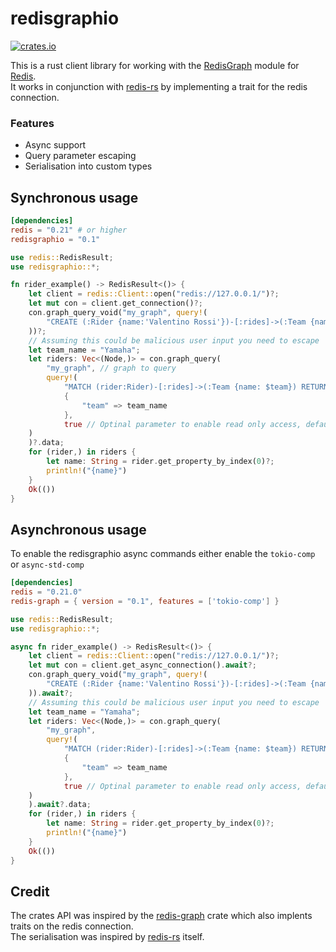 # redisgraphio

[![crates.io](https://img.shields.io/badge/crates.io-v0.4.2-orange)](https://crates.io/crates/redisgraphio)


This is a rust client library for working with the [RedisGraph](https://oss.redislabs.com/redisgraph) module for [Redis](https://redis.io/).\
It works in conjunction with [redis-rs](https://docs.rs/redis) by implementing a trait for the redis connection.

### Features
- Async support
- Query parameter escaping
- Serialisation into custom types


## Synchronous usage
```toml
[dependencies]
redis = "0.21" # or higher
redisgraphio = "0.1"
```
 
```rust
use redis::RedisResult;
use redisgraphio::*;

fn rider_example() -> RedisResult<()> {
    let client = redis::Client::open("redis://127.0.0.1/")?;
    let mut con = client.get_connection()?;
    con.graph_query_void("my_graph", query!(
        "CREATE (:Rider {name:'Valentino Rossi'})-[:rides]->(:Team {name:'Yamaha'})"
    ))?;
    // Assuming this could be malicious user input you need to escape
    let team_name = "Yamaha";
    let riders: Vec<(Node,)> = con.graph_query(
        "my_graph", // graph to query
        query!(
            "MATCH (rider:Rider)-[:rides]->(:Team {name: $team}) RETURN rider",
            {
                "team" => team_name
            },
            true // Optinal parameter to enable read only access, default is false
    )
    )?.data;
    for (rider,) in riders {
        let name: String = rider.get_property_by_index(0)?;
        println!("{name}")
    }
    Ok(())
}
```


## Asynchronous usage

To enable the redisgraphio async commands either enable the `tokio-comp` or `async-std-comp`
```toml
[dependencies]
redis = "0.21.0"
redis-graph = { version = "0.1", features = ['tokio-comp'] }
```

```rust
use redis::RedisResult;
use redisgraphio::*;

async fn rider_example() -> RedisResult<()> {
    let client = redis::Client::open("redis://127.0.0.1/")?;
    let mut con = client.get_async_connection().await?;
    con.graph_query_void("my_graph", query!(
        "CREATE (:Rider {name:'Valentino Rossi'})-[:rides]->(:Team {name:'Yamaha'})"
    )).await?;
    // Assuming this could be malicious user input you need to escape
    let team_name = "Yamaha";
    let riders: Vec<(Node,)> = con.graph_query(
        "my_graph",
        query!(
            "MATCH (rider:Rider)-[:rides]->(:Team {name: $team}) RETURN rider",
            {
                "team" => team_name
            },
            true // Optinal parameter to enable read only access, default is false
    )
    ).await?.data;
    for (rider,) in riders {
        let name: String = rider.get_property_by_index(0)?;
        println!("{name}")
    }
    Ok(())
}
```


## Credit

The crates API was inspired by the [redis-graph](https://github.com/tompro/redis_graph) crate which also implents traits on the redis connection.\
The serialisation was inspired by [redis-rs](https://docs.rs/redis) itself.
